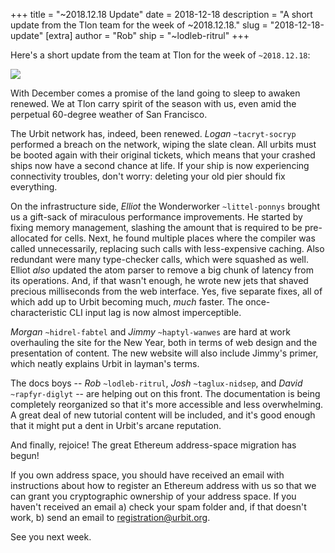 +++
title = "~2018.12.18 Update"
date = 2018-12-18
description = "A short update from the Tlon team for the week of ~2018.12.18."
slug = "2018-12-18-update"
[extra]
author = "Rob"
ship = "~lodleb-ritrul"
+++

Here's a short update from the team at Tlon for the week of `~2018.12.18`:

![](https://media.urbit.org/fora/updates/2018.12.18-update.png)

With December comes a promise of the land going to sleep to awaken renewed. We
at Tlon carry spirit of the season with us, even amid the perpetual 60-degree
weather of San Francisco.

The Urbit network has, indeed, been renewed. *Logan* `~tacryt-socryp`
performed a breach on the network, wiping the slate clean. All urbits must be
booted again with their original tickets, which means that your crashed ships
now have a second chance at life. If your ship is now experiencing connectivity
troubles, don't worry: deleting your old pier should fix everything.

On the infrastructure side, *Elliot* the Wonderworker `~littel-ponnys` brought
us a gift-sack of miraculous performance improvements. He started by fixing
memory management, slashing the amount that is required to be pre-allocated for
cells. Next, he found multiple places where the compiler was called
unnecessarily, replacing such calls with less-expensive caching. Also redundant
were many type-checker calls, which were squashed as well. Elliot *also* updated
the atom parser to remove a big chunk of latency from its operations. And, if
that wasn't enough, he wrote new jets that shaved precious milliseconds from the
web interface. Yes, five separate fixes, all of which add up to Urbit becoming
much, _much_ faster. The once-characteristic CLI input lag is now almost
imperceptible.

*Morgan* `~hidrel-fabtel` and *Jimmy* `~haptyl-wanwes` are hard at work
overhauling the site for the New Year, both in terms of web design and the
presentation of content. The new website will also include Jimmy's primer,
which neatly explains Urbit in layman's terms.

The docs boys -- *Rob* `~lodleb-ritrul`, *Josh* `~taglux-nidsep`, and *David*
`~rapfyr-diglyt` -- are helping out on this front. The documentation is being
completely reorganized so that it's more accessible and less overwhelming. A
great deal of new tutorial content will be included, and it's good enough that
it might put a dent in Urbit's arcane reputation.

And finally, rejoice! The great Ethereum address-space migration has begun!

If you own address space, you should have received an email with instructions
about how to register an Ethereum address with us so that we can grant you
cryptographic ownership of your address space. If you haven't received an email
a) check your spam folder and, if that doesn't work, b) send an email to
[registration@urbit.org](mailto:registration@urbit.org).

See you next week.